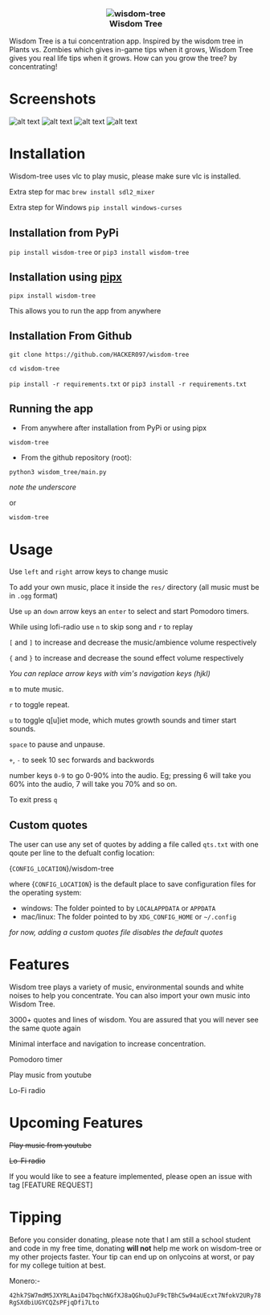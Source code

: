 <h3 align="center"><img src="wisdom_tree/res/logo_512x512.png" alt="wisdom-tree"><br>Wisdom Tree</h3>


Wisdom Tree is a tui concentration app. Inspired by the wisdom tree in Plants vs. Zombies which gives in-game tips when it grows, Wisdom Tree gives you real life tips when it grows. How can you grow the tree? by concentrating!


# Screenshots
![alt text](https://imgur.com/nFw46EN.png)
![alt text](https://imgur.com/Q1rGccM.png)
![alt text](https://imgur.com/VvRaLYd.png)
![alt text](https://imgur.com/MJCkdMb.png)


# Installation

Wisdom-tree uses vlc to play music, please make sure vlc is installed. 

Extra step for mac `brew install sdl2_mixer`

Extra step for Windows `pip install windows-curses`

## Installation from PyPi
`pip install wisdom-tree` or `pip3 install wisdom-tree`

## Installation using [pipx](https://pypa.github.io/pipx/)
`pipx install wisdom-tree`

This allows you to run the app from anywhere

## Installation From Github
`git clone https://github.com/HACKER097/wisdom-tree`

`cd wisdom-tree`

`pip install -r requirements.txt`
or
`pip3 install -r requirements.txt`



## Running the app


- From anywhere after installation from PyPi or using pipx

`wisdom-tree`

- From the github repository (root):

`python3 wisdom_tree/main.py`

*note the underscore*

or

`wisdom-tree`


# Usage

Use `left` and `right` arrow keys to change music

To add your own music, place it inside the `res/` directory (all music must be in `.ogg` format)

Use `up` an `down` arrow keys an `enter` to select and start Pomodoro timers.

While using lofi-radio use `n` to skip song and `r` to replay

`[` and `]` to increase and decrease the music/ambience volume respectively

`{` and `}` to increase and decrease the sound effect volume respectively

*You can replace arrow keys with vim's navigation keys (hjkl)*

`m` to mute music.

`r` to toggle repeat.

`u` to toggle q[u]iet mode, which mutes growth sounds and timer start sounds.

`space` to pause and unpause.

`+`, `-` to seek 10 sec forwards and backwords

number keys `0-9` to go 0-90% into the audio. Eg; pressing 6 will take you 60% into the audio, 7 will take you 70% and so on.

To exit press `q`

## Custom quotes

The user can use any set of quotes by adding a file called `qts.txt` with
one qoute per line to the defualt config location:

{`CONFIG_LOCATION`}/wisdom-tree

where {`CONFIG_LOCATION`} is the default place to save configuration files
for the operating system:

- windows: The folder pointed to by `LOCALAPPDATA` or `APPDATA`
- mac/linux: The folder pointed to by `XDG_CONFIG_HOME` or `~/.config`

*for now, adding a custom quotes file disables the default quotes*


# Features

Wisdom tree plays a variety of music, environmental sounds and white noises to help you concentrate. You can also import your own music into Wisdom Tree.

3000+ quotes and lines of wisdom. You are assured that you will never see the same quote again

Minimal interface and navigation to increase concentration.

Pomodoro timer

Play music from youtube

Lo-Fi radio

# Upcoming Features

~~Play music from youtube~~

~~Lo-Fi radio~~

If you would like to see a feature implemented, please open an issue with tag [FEATURE REQUEST]

# Tipping 

Before you consider donating, please note that I am still a school student and code in my free time, donating **will not** help me work on wisdom-tree or my other projects faster. Your tip can end up on onlycoins at worst, or pay for my college tuition at best.



Monero:- 

`42hk7SW7mdM5JXYRLAaiD47bqchNGfXJ8aQGhuQJuF9cTBhC5w94aUEcxt7NfokV2URy78RgSXdbiUGYCQZsPFjqDfi7Lto`

